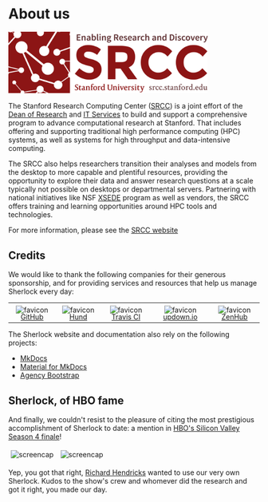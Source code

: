 # About us

<style>
img[alt="logo"] {
    width: 400px;
}
</style>

<!-- camouflage the header so it appears only in the TOC-->
<b style="display:none">
## SRCC
</b>
<!-- end of camouflage -->

[![logo](img/srcc.png)][url_srcc]

The Stanford Research Computing Center ([SRCC][url_srcc]) is a joint effort of
the [Dean of Research]() and [IT Services][url_uit] to build and support a
comprehensive program to advance computational research at Stanford.  That
includes offering and supporting traditional high performance computing (HPC)
systems, as well as systems for high throughput and data-intensive computing.

The SRCC also helps researchers transition their analyses and models from the
desktop to more capable and plentiful resources, providing the opportunity to
explore their data and answer research questions at a scale typically not
possible on desktops or departmental servers. Partnering with national
initiatives like NSF [XSEDE][url_xsede] program as well as vendors, the SRCC
offers training and learning opportunities around HPC tools and technologies.

For more information, please see the [SRCC website][url_srcc]

[url_provost]:    //provost.stanford.edu/
[url_dor]:        //doresearch.stanford.edu/research-offices/dor-office-vice-provost-and-dean-research
[url_uit]:        //uit.stanford.edu
[url_srcc]:       //srcc.stanford.edu
[url_xsede]:      //xsede.org


## Credits

We would like to thank the following companies for their generous sponsorship,
and for providing services and resources that help us manage Sherlock every
day:

<!-- HTML styles for icons, pics and tables -->
<style>
img[alt="favicon"] {
    bottom: -3px;
    height: 18px;
    position:relative;
}
img[alt="screencap"] {
    width: 320px;
    margin: 5px;
}
.md-typeset__table{
    width: 100%;
}
</style>

|       |       |       |       |       |
| :---: | :---: | :---: | :---: | :---: |
| ![favicon](//github.com/favicon.ico) [GitHub](//github.com) | ![favicon](//hund.io/favicon.ico) [Hund](//hund.io) | ![favicon](//travis-ci.com/images/favicon.png) [Travis CI](//travis-ci.com) | ![favicon](//updown.io/favicon.ico) [updown.io](//updown.io/) | ![favicon](//zenhub.com/favicon.ico) [ZenHub](//zenhub.com) |


The Sherlock website and documentation also rely on the following projects:

* [MkDocs](//mkdocs.org)
* [Material for MkDocs](//squidfunk.github.io/mkdocs-material/)
* [Agency Bootstrap](//startbootstrap.com/template-overviews/agency/)


## Sherlock, of HBO fame

And finally, we couldn't resist to the pleasure of citing the most
prestigious accomplishment of Sherlock to date: a mention in [HBO's Silicon
Valley][url_sv] [Season 4 finale][url_ep38]!

![screencap](/img/richard.png)
![screencap](/img/bighead.png)

Yep, you got that right, [Richard Hendricks][url_richard] wanted to use our
very own Sherlock. Kudos to the show's crew and whomever did the research and
got it right, you made our day.

[url_sv]:       //www.hbo.com/silicon-valley/episodes/4/38-server-error
[url_ep38]:     //www.hbo.com/silicon-valley
[url_richard]:  //www.hbo.com/silicon-valley/cast-and-crew/thomas-middleditch
